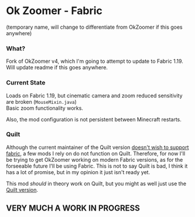 # Ok Zoomer - Fabric
(temporary name, will change to differentiate from OkZoomer if this goes anywhere)

### What? 
Fork of OkZoomer v4, which I'm going to attempt to update to Fabric 1.19.  
Will update readme if this goes anywhere.

### Current State
Loads on Fabric 1.19, but cinematic camera and zoom reduced sensitivity are broken (`MouseMixin.java`)  
Basic zoom functionality works.

Also, the mod configuration is not persistent between Minecraft restarts.

### Quilt
Although the current maintainer of the Quilt version [doesn't wish to support fabric](https://gist.github.com/EnnuiL/79885a99e5c908010fa5eca527590b98), a few mods I rely on do not function on Quilt. Therefore, for now I'll be trying to get OkZoomer working on modern Fabric versions, as for the forseeable future I'll be using Fabric. This is not to say Quilt is bad, I think it has a lot of promise, but in my opinion it just isn't ready yet.

This mod *should* in theory work on Quilt, but you might as well just use the [Quilt version](https://github.com/EnnuiL/OkZoomer).

## VERY MUCH A WORK IN PROGRESS
